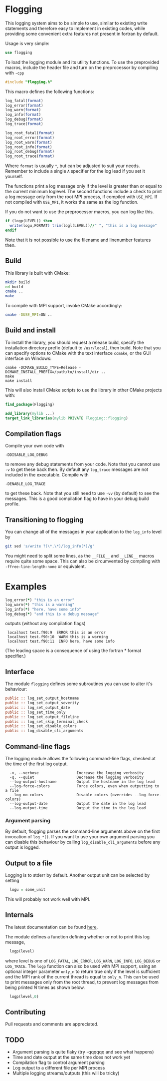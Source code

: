# Flogging

This logging system aims to be simple to use, similar to existing write statements and therefore easy to implement in existing codes, while providing some convenient extra features not present in fortran by default.

Usage is very simple:

```fortran
use flogging
```

To load the logging module and its utility functions.
To use the preprovided macros, include the header file and turn on the preprocessor by compiling with `-cpp`

```C
#include "flogging.h"
```

This macro defines the following functions:

```fortran
log_fatal(format)
log_error(format)
log_warn(format)
log_info(format)
log_debug(format)
log_trace(format)

log_root_fatal(format)
log_root_error(format)
log_root_warn(format)
log_root_info(format)
log_root_debug(format)
log_root_trace(format)
```

Where `format` is usually `*`, but can be adjusted to suit your needs.
Remember to include a single `A` specifier for the log lead if you set it yourself.

The functions print a log message only if the level is greater than or equal to the current minimum loglevel.
The second functions include a check to print a log message only from the root MPI process, if compiled with `USE_MPI`.
If not compiled with `USE_MPI`, it works the same as the log function.

If you do not want to use the preprocessor macros, you can log like this.

```fortran
if (logp(LEVEL)) then
  write(logu,FORMAT) trim(logl(LEVEL))//" ", "this is a log message"
endif
```

Note that it is not possible to use the filename and linenumber features then.

## Build

This library is built with CMake:

```sh
mkdir build
cd build
cmake ..
make
```

To compile with MPI support, invoke CMake accordingly:

```sh
cmake -DUSE_MPI=ON ..
```

## Build and install

To install the library, you should request a release build, specify the installation directory prefix (default to `/usr/local`), then build.
Note that you can specify options to CMake with the text interface `ccmake`, or the GUI interface on Windows:

```
cmake -DCMAKE_BUILD_TYPE=Release -DCMAKE_INSTALL_PREFIX=/path/to/install/dir ..
make
make install
```

This will also install CMake scripts to use the library in other CMake projects with:

```cmake
find_package(Flogging)

add_library(mylib ...)
target_link_libraries(mylib PRIVATE Flogging::flogging)
```

## Compilation flags

Compile your own code with

```
-DDISABLE_LOG_DEBUG
```

to remove any debug statements from your code.
Note that you cannot use `-v` to get these back then.
By default any `log_trace` messages are not included in the executable.
Compile with

```
-DENABLE_LOG_TRACE
```

to get these back.
Note that you still need to use `-vv` (by default) to see the messages.
This is a good compilation flag to have in your debug build profile.

## Transitioning to flogging

You can change all of the messages in your application to the `log_info` level by

```bash
git sed 's/write ?(\*,\*)/log_info(*)/g'
```

You might need to split some lines, as the `__FILE__` and `__LINE__` macros require quite some space.
This can also be circumvented by compiling with `-ffree-line-length-none` or equivalent.

# Examples

```fortran
log_error(*) "this is an error"
log_warn(*) "this is a warning"
log_info(*) "here, have some info"
log_debug(*) "and this is a debug message"
```

outputs (without any compilation flags)

```
 localhost test.f90:9  ERROR this is an error
 localhost test.f90:10  WARN this is a warning
 localhost test.f90:11  INFO here, have some info
```

(The leading space is a consequence of using the fortran * format specifier.)

## Interface

The module `flogging` defines some subroutines you can use to alter it's behaviour:

```fortran
public :: log_set_output_hostname
public :: log_set_output_severity
public :: log_set_output_date
public :: log_set_time_only
public :: log_set_output_fileline
public :: log_set_skip_terminal_check
public :: log_set_disable_colors
public :: log_disable_cli_arguments
```

## Command-line flags

The logging module allows the following command-line flags, checked at the time of the first log output.

```
  -v, --verbose                 Increase the logging verbosity
  -q, --quiet                   Decrease the logging verbosity
  --log-output-hostname         Output the hostname in the log lead
  --log-force-colors            Force colors, even when outputting to a file
  --log-no-colors               Disable colors (overrides --log-force-colors)
  --log-output-date             Output the date in the log lead
  --log-output-time             Output the time in the log lead
```

### Argument parsing

By default, flogging parses the command-line arguments above on the first invocation of `log_*()`.
If you want to use your own argument parsing you can disable this behaviour by calling `log_disable_cli_arguments` before any output is logged.

## Output to a file

Logging is to stderr by default. Another output unit can be selected by setting

```fortran
  logu = some_unit
```

This will probably not work well with MPI.

## Internals

The latest documentation can be found [here](http://exteris.github.io/flogging/).

The module defines a function defining whether or not to print this log message,

```fortran
  logp(level)
```

where level is one of `LOG_FATAL`, `LOG_ERROR`, `LOG_WARN`, `LOG_INFO`, `LOG_DEBUG` or `LOG_TRACE`.
The `logp` function can also be used with MPI support, using an optional integer parameter `only_n` to return true only if the level is sufficient and the MPI rank of the current thread is equal to `only_n`.
This can be used to print messages only from the root thread, to prevent log messages from being printed *N* times as shown below.

```fortran
  logp(level,0)
```

## Contributing

Pull requests and comments are appreciated.

## TODO

- Argument parsing is quite flaky (try -qqqqqq and see what happens)
- Time and date output at the same time does not work yet
- Compilation flag to control argument parsing
- Log output to a different file per MPI process
- Multiple logging streams/outputs (this will be tricky)
